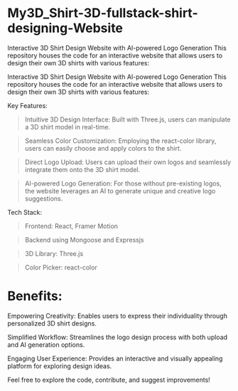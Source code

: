 # My3D_Shirt-3D-fullstack-shirt-designing-Website
Interactive 3D Shirt Design Website with AI-powered Logo Generation This repository houses the code for an interactive website that allows users to design their own 3D shirts with various features:

Interactive 3D Shirt Design Website with AI-powered Logo Generation
This repository houses the code for an interactive website that allows users to design their own 3D shirts with various features:

Key Features:

> Intuitive 3D Design Interface: Built with Three.js, users can manipulate a 3D shirt model in real-time.

> Seamless Color Customization: Employing the react-color library, users can easily choose and apply colors to the shirt.

> Direct Logo Upload: Users can upload their own logos and seamlessly integrate them onto the 3D shirt model.

> AI-powered Logo Generation: For those without pre-existing logos, the website leverages an AI to generate unique and creative logo suggestions.

Tech Stack:

> Frontend: React, Framer Motion

> Backend using Mongoose and Expressjs

> 3D Library: Three.js

> Color Picker: react-color

# Benefits:

Empowering Creativity: Enables users to express their individuality through personalized 3D shirt designs.

Simplified Workflow: Streamlines the logo design process with both upload and AI generation options.

Engaging User Experience: Provides an interactive and visually appealing platform for exploring design ideas.

Feel free to explore the code, contribute, and suggest improvements!
